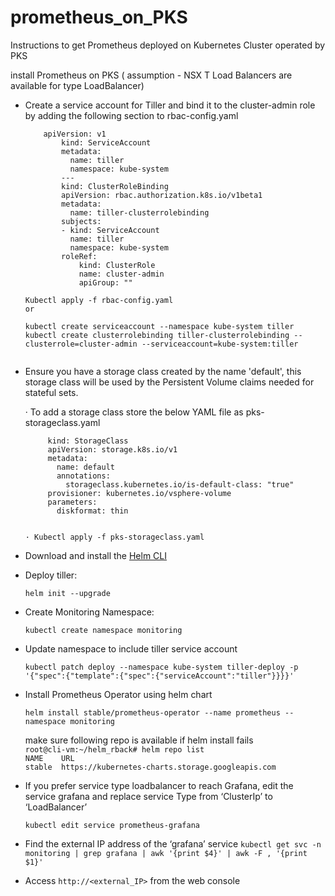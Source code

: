 # prometheus_on_PKS
Instructions to get Prometheus deployed on Kubernetes Cluster operated by PKS

install Prometheus on PKS ( assumption - NSX T Load Balancers are available for type LoadBalancer)


* Create a service account for Tiller and bind it to the cluster-admin role by adding the following section to rbac-config.yaml
 
	```yaml\
	    apiVersion: v1
            kind: ServiceAccount
            metadata:
              name: tiller
              namespace: kube-system
            ---
            kind: ClusterRoleBinding
            apiVersion: rbac.authorization.k8s.io/v1beta1
            metadata:
              name: tiller-clusterrolebinding
            subjects:
            - kind: ServiceAccount
              name: tiller
              namespace: kube-system
            roleRef:
                kind: ClusterRole
                name: cluster-admin
                apiGroup: ""
 
  Kubectl apply -f rbac-config.yaml
  or 
  
  kubectl create serviceaccount --namespace kube-system tiller
  kubectl create clusterrolebinding tiller-clusterrolebinding --clusterrole=cluster-admin --serviceaccount=kube-system:tiller
  

* Ensure you have a storage class created by the name 'default', this storage class will be used by the Persistent Volume claims needed for stateful sets.
 
	· To add a storage class store the below YAML file as pks-storageclass.yaml
	```yaml\
	     kind: StorageClass
	     apiVersion: storage.k8s.io/v1
	     metadata:
	       name: default
	       annotations:
	         storageclass.kubernetes.io/is-default-class: "true"
	     provisioner: kubernetes.io/vsphere-volume
	     parameters:
	       diskformat: thin
		  
 
	· Kubectl apply -f pks-storageclass.yaml
 
* Download and install the [Helm CLI](https://github.com/helm/helm/releases)

* Deploy tiller:

    `helm init --upgrade`

* Create Monitoring Namespace: 

    `kubectl create namespace monitoring`  
    
* Update namespace to include tiller service account

    `kubectl patch deploy --namespace kube-system tiller-deploy -p '{"spec":{"template":{"spec":{"serviceAccount":"tiller"}}}}'`


* Install Prometheus Operator using helm chart

    `helm install stable/prometheus-operator --name prometheus --namespace monitoring`  
    
    make sure following repo is available if helm install fails     
    `root@cli-vm:~/helm_rback# helm repo list`    
    `NAME    URL`  
    `stable  https://kubernetes-charts.storage.googleapis.com`
    

     
* If you prefer service type loadbalancer to reach Grafana, edit the service grafana and replace service Type from ‘ClusterIp’ to ‘LoadBalancer’
 
	`kubectl edit service prometheus-grafana`
 
* Find the external IP address of the ‘grafana’ service
	`kubectl get svc -n monitoring | grep grafana | awk '{print $4}' | awk -F , '{print $1}'`
 
* Access `http://<external_IP>` from the web console
